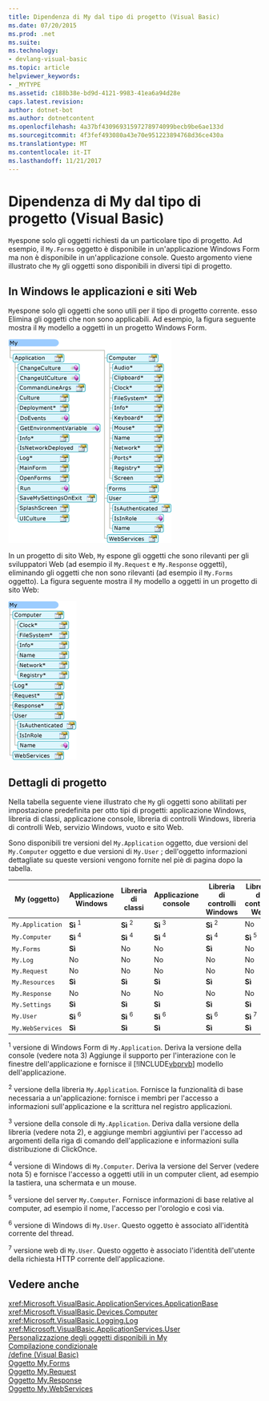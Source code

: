 ```yaml
---
title: Dipendenza di My dal tipo di progetto (Visual Basic)
ms.date: 07/20/2015
ms.prod: .net
ms.suite: 
ms.technology:
- devlang-visual-basic
ms.topic: article
helpviewer_keywords:
- _MYTYPE
ms.assetid: c188b38e-bd9d-4121-9983-41ea6a94d28e
caps.latest.revision: 
author: dotnet-bot
ms.author: dotnetcontent
ms.openlocfilehash: 4a37bf43096931597278974099becb9be6ae133d
ms.sourcegitcommit: 4f3fef493080a43e70e951223894768d36ce430a
ms.translationtype: MT
ms.contentlocale: it-IT
ms.lasthandoff: 11/21/2017
---
```

# <a name="how-my-depends-on-project-type-visual-basic"></a>Dipendenza di My dal tipo di progetto (Visual Basic)
`My`espone solo gli oggetti richiesti da un particolare tipo di progetto. Ad esempio, il `My.Forms` oggetto è disponibile in un'applicazione Windows Form ma non è disponibile in un'applicazione console. Questo argomento viene illustrato che `My` gli oggetti sono disponibili in diversi tipi di progetto.  
  
## <a name="my-in-windows-applications-and-web-sites"></a>In Windows le applicazioni e siti Web  
 `My`espone solo gli oggetti che sono utili per il tipo di progetto corrente. esso Elimina gli oggetti che non sono applicabili. Ad esempio, la figura seguente mostra il `My` modello a oggetti in un progetto Windows Form.  
  
 ![Forma di My in un'applicazione Windows Form](../../../visual-basic/developing-apps/development-with-my/media/myinwinform.png "MyInWinForm")  
  
 In un progetto di sito Web, `My` espone gli oggetti che sono rilevanti per gli sviluppatori Web (ad esempio il `My.Request` e `My.Response` oggetti), eliminando gli oggetti che non sono rilevanti (ad esempio il `My.Forms` oggetto). La figura seguente mostra il `My` modello a oggetti in un progetto di sito Web:  
  
 ![Forma di My in un'applicazione Web](../../../visual-basic/developing-apps/development-with-my/media/myinweb.png "MyInWeb")  
  
## <a name="project-details"></a>Dettagli di progetto  
 Nella tabella seguente viene illustrato che `My` gli oggetti sono abilitati per impostazione predefinita per otto tipi di progetti: applicazione Windows, libreria di classi, applicazione console, libreria di controlli Windows, libreria di controlli Web, servizio Windows, vuoto e sito Web.  
  
 Sono disponibili tre versioni del `My.Application` oggetto, due versioni del `My.Computer` oggetto e due versioni di `My.User` ; dell'oggetto informazioni dettagliate su queste versioni vengono fornite nel piè di pagina dopo la tabella.  
  
|My (oggetto)|Applicazione Windows|Libreria di classi|Applicazione console|Libreria di controlli Windows|Libreria di controlli Web|Servizio Windows|Empty|Sito Web|  
|---|---|---|---|---|---|---|---|---|  
|`My.Application`|**Sì** <sup>1</sup>|**Sì** <sup>2</sup>|**Sì** <sup>3</sup>|**Sì** <sup>2</sup>|No|**Sì** <sup>3</sup>|No|No|  
|`My.Computer`|**Sì** <sup>4</sup>|**Sì** <sup>4</sup>|**Sì** <sup>4</sup>|**Sì** <sup>4</sup>|**Sì** <sup>5</sup>|**Sì** <sup>4</sup>|No|**Sì** <sup>5</sup>|  
|`My.Forms`|**Sì**|No|No|**Sì**|No|No|No|No|  
|`My.Log`|No|No|No|No|No|No|No|**Sì**|  
|`My.Request`|No|No|No|No|No|No|No|**Sì**|  
|`My.Resources`|**Sì**|**Sì**|**Sì**|**Sì**|**Sì**|**Sì**|No|No|  
|`My.Response`|No|No|No|No|No|No|No|**Sì**|  
|`My.Settings`|**Sì**|**Sì**|**Sì**|**Sì**|**Sì**|**Sì**|No|No|  
|`My.User`|**Sì** <sup>6</sup>|**Sì** <sup>6</sup>|**Sì** <sup>6</sup>|**Sì** <sup>6</sup>|**Sì** <sup>7</sup>|**Sì** <sup>6</sup>|No|**Sì** <sup>7</sup>|  
|`My.WebServices`|**Sì**|**Sì**|**Sì**|**Sì**|**Sì**|**Sì**|No|No|  
  
 <sup>1</sup> versione di Windows Form di `My.Application`. Deriva la versione della console (vedere nota 3) Aggiunge il supporto per l'interazione con le finestre dell'applicazione e fornisce il [!INCLUDE[vbprvb](~/includes/vbprvb-md.md)] modello dell'applicazione.  
  
 <sup>2</sup> versione della libreria `My.Application`. Fornisce la funzionalità di base necessaria a un'applicazione: fornisce i membri per l'accesso a informazioni sull'applicazione e la scrittura nel registro applicazioni.  
  
 <sup>3</sup> versione della console di `My.Application`. Deriva dalla versione della libreria (vedere nota 2), e aggiunge membri aggiuntivi per l'accesso ad argomenti della riga di comando dell'applicazione e informazioni sulla distribuzione di ClickOnce.  
  
 <sup>4</sup> versione di Windows di `My.Computer`. Deriva la versione del Server (vedere nota 5) e fornisce l'accesso a oggetti utili in un computer client, ad esempio la tastiera, una schermata e un mouse.  
  
 <sup>5</sup> versione del server `My.Computer`. Fornisce informazioni di base relative al computer, ad esempio il nome, l'accesso per l'orologio e così via.  
  
 <sup>6</sup> versione di Windows di `My.User`. Questo oggetto è associato all'identità corrente del thread.  
  
 <sup>7</sup> versione web di `My.User`. Questo oggetto è associato l'identità dell'utente della richiesta HTTP corrente dell'applicazione.  
  
## <a name="see-also"></a>Vedere anche  
 <xref:Microsoft.VisualBasic.ApplicationServices.ApplicationBase>  
 <xref:Microsoft.VisualBasic.Devices.Computer>  
 <xref:Microsoft.VisualBasic.Logging.Log>  
 <xref:Microsoft.VisualBasic.ApplicationServices.User>  
 [Personalizzazione degli oggetti disponibili in My](../../../visual-basic/developing-apps/customizing-extending-my/customizing-which-objects-are-available-in-my.md)  
 [Compilazione condizionale](../../../visual-basic/programming-guide/program-structure/conditional-compilation.md)  
 [/define (Visual Basic)](../../../visual-basic/reference/command-line-compiler/define.md)  
 [Oggetto My.Forms](../../../visual-basic/language-reference/objects/my-forms-object.md)  
 [Oggetto My.Request](../../../visual-basic/language-reference/objects/my-request-object.md)  
 [Oggetto My.Response](../../../visual-basic/language-reference/objects/my-response-object.md)  
 [Oggetto My.WebServices](../../../visual-basic/language-reference/objects/my-webservices-object.md)
